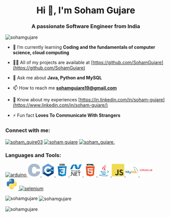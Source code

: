 <h1 align="center">Hi 👋, I'm Soham Gujare</h1>
<h3 align="center">A passionate Software Engineer from India</h3>

<p align="left"> <img src="https://komarev.com/ghpvc/?username=sohamgujare&label=Profile%20views&color=0e75b6&style=flat" alt="sohamgujare" /> </p>

- 🌱 I’m currently learning **Coding and the fundamentals of computer science, cloud computing**

- 👨‍💻 All of my projects are available at [https://github.com/SohamGujare](https://github.com/SohamGujare)

- 💬 Ask me about **Java, Python and MySQL**

- 📫 How to reach me **sohamgujare19@gmail.com**

- 📄 Know about my experiences [https://in.linkedin.com/in/soham-gujare](https://www.linkedin.com/in/soham-gujare/)

- ⚡ Fun fact **Loves To Communicate With Strangers**

<h3 align="left">Connect with me:</h3>
<p align="left">
<a href="https://twitter.com/soham_gujre03" target="blank"><img align="center" src="https://raw.githubusercontent.com/rahuldkjain/github-profile-readme-generator/master/src/images/icons/Social/twitter.svg" alt="soham_gujre03" height="30" width="40" /></a>
<a href="https://linkedin.com/in/soham gujare" target="blank"><img align="center" src="https://raw.githubusercontent.com/rahuldkjain/github-profile-readme-generator/master/src/images/icons/Social/linked-in-alt.svg" alt="soham gujare" height="30" width="40" /></a>
<a href="https://www.instagram.com/soham_gujare._?igsh=MWY3NnozdWdxaDI5aQ==" target="blank"><img align="center" src="https://raw.githubusercontent.com/rahuldkjain/github-profile-readme-generator/master/src/images/icons/Social/instagram.svg" alt="soham_gujare." height="30" width="40" /></a>
</p>

<h3 align="left">Languages and Tools:</h3>
<p align="left"> <a href="https://www.arduino.cc/" target="_blank" rel="noreferrer"> <img src="https://cdn.worldvectorlogo.com/logos/arduino-1.svg" alt="arduino" width="40" height="40"/> </a> <a href="https://www.cprogramming.com/" target="_blank" rel="noreferrer"> <img src="https://raw.githubusercontent.com/devicons/devicon/master/icons/c/c-original.svg" alt="c" width="40" height="40"/> </a> <a href="https://www.w3schools.com/cpp/" target="_blank" rel="noreferrer"> <img src="https://raw.githubusercontent.com/devicons/devicon/master/icons/cplusplus/cplusplus-original.svg" alt="cplusplus" width="40" height="40"/> </a> <a href="https://www.w3schools.com/css/" target="_blank" rel="noreferrer"> <img src="https://raw.githubusercontent.com/devicons/devicon/master/icons/css3/css3-original-wordmark.svg" alt="css3" width="40" height="40"/> </a> <a href="https://dotnet.microsoft.com/" target="_blank" rel="noreferrer"> <img src="https://raw.githubusercontent.com/devicons/devicon/master/icons/dot-net/dot-net-original-wordmark.svg" alt="dotnet" width="40" height="40"/> </a> <a href="https://www.w3.org/html/" target="_blank" rel="noreferrer"> <img src="https://raw.githubusercontent.com/devicons/devicon/master/icons/html5/html5-original-wordmark.svg" alt="html5" width="40" height="40"/> </a> <a href="https://www.java.com" target="_blank" rel="noreferrer"> <img src="https://raw.githubusercontent.com/devicons/devicon/master/icons/java/java-original.svg" alt="java" width="40" height="40"/> </a> <a href="https://developer.mozilla.org/en-US/docs/Web/JavaScript" target="_blank" rel="noreferrer"> <img src="https://raw.githubusercontent.com/devicons/devicon/master/icons/javascript/javascript-original.svg" alt="javascript" width="40" height="40"/> </a> <a href="https://www.mysql.com/" target="_blank" rel="noreferrer"> <img src="https://raw.githubusercontent.com/devicons/devicon/master/icons/mysql/mysql-original-wordmark.svg" alt="mysql" width="40" height="40"/> </a> <a href="https://www.oracle.com/" target="_blank" rel="noreferrer"> <img src="https://raw.githubusercontent.com/devicons/devicon/master/icons/oracle/oracle-original.svg" alt="oracle" width="40" height="40"/> </a> <a href="https://www.python.org" target="_blank" rel="noreferrer"> <img src="https://raw.githubusercontent.com/devicons/devicon/master/icons/python/python-original.svg" alt="python" width="40" height="40"/> </a> <a href="https://www.selenium.dev" target="_blank" rel="noreferrer"> <img src="https://raw.githubusercontent.com/detain/svg-logos/780f25886640cef088af994181646db2f6b1a3f8/svg/selenium-logo.svg" alt="selenium" width="40" height="40"/> </a> </p>

<p><img align="left" src="https://github-readme-stats.vercel.app/api/top-langs?username=sohamgujare&show_icons=true&locale=en&layout=compact" alt="sohamgujare" /></p>

<p>&nbsp;<img align="center" src="https://github-readme-stats.vercel.app/api?username=sohamgujare&show_icons=true&locale=en" alt="sohamgujare" /></p>

<p><img align="center" src="https://github-readme-streak-stats.herokuapp.com/?user=sohamgujare&" alt="sohamgujare" /></p>
